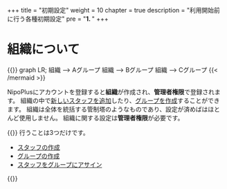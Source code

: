 +++
title = "初期設定"
weight = 10
chapter = true
description = "利用開始前に行う各種初期設定"
pre = "<b>1. </b>"
+++

# 組織について

{{<mermaid align="center">}}
graph LR;
  組織 --> Aグループ
  組織 --> Bグループ
  組織 --> Cグループ
{{< /mermaid >}}

NipoPlusにアカウントを登録すると**組織**が作成され、**管理者権限**で登録されます。
組織の中で[新しいスタッフを追加](/org/staff/make/)したり、[グループを作成](/org/group/)することができます。
組織は全体を統括する管制塔のようなものであり、設定が済めばはほとんど使用しません。
組織に関する設定は**管理者権限**が必要です。

{{<alice pos="right" icon="here">}}
行うことは3つだけです。

- [スタッフの作成](/org/staff/make/)
- [グループの作成](/org/group/)
- [スタッフをグループにアサイン](/org/staff/assign/)

{{</alice>}}